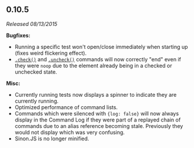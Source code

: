 ## 0.10.5

*Released 08/13/2015*

**Bugfixes:**

- Running a specific test won't open/close immediately when starting up (fixes weird flickering effect).
- [`.check()`](/api/commands/check) and [`.uncheck()`](/api/commands/uncheck) commands will now correctly "end" even if they were `noop` due to the element already being in a checked or unchecked state.

**Misc:**

- Currently running tests now displays a spinner to indicate they are currently running.
- Optimized performance of command lists.
- Commands which were silenced with `{log: false}` will now always display in the Command Log if they were part of a replayed chain of commands due to an alias reference becoming stale. Previously they would not display which was very confusing.
- Sinon.JS is no longer minified.

